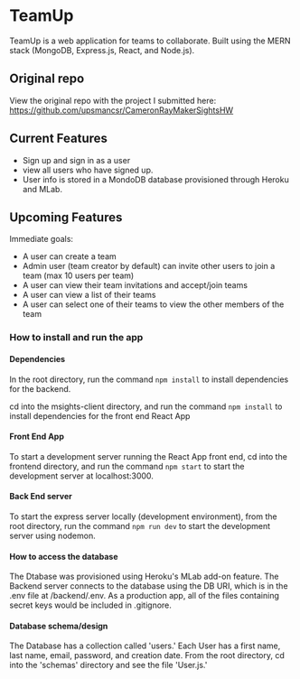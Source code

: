 # TeamUp
TeamUp is a web application for teams to collaborate. Built using the MERN stack (MongoDB, Express.js, React, and Node.js).

## Original repo
View the original repo with the project I submitted here: https://github.com/upsmancsr/CameronRayMakerSightsHW

## Current Features

- Sign up and sign in as a user
- view all users who have signed up.
- User info is stored in a MondoDB database provisioned through Heroku and MLab.

## Upcoming Features
Immediate goals:
- A user can create a team
- Admin user (team creator by default) can invite other users to join a team (max 10 users per team)
- A user can view their team invitations and accept/join teams
- A user can view a list of their teams
- A user can select one of their teams to view the other members of the team

### How to install and run the app

#### Dependencies
In the root directory, run the command `npm install` to install dependencies for the backend.

cd into the msights-client directory, and run the command `npm install` to install dependencies for the front end React App

#### Front End App
To start a development server running the React App front end, cd into the frontend directory, and run the command `npm start` to start the development server at localhost:3000.

#### Back End server
To start the express server locally (development environment), from the root directory, run the command `npm run dev` to start the development server using nodemon.

#### How to access the database
The Dtabase was provisioned using Heroku's MLab add-on feature. The Backend server connects to the database using the DB URI, which is in the .env file at /backend/.env. As a production app, all of the files containing secret keys would be included in .gitignore.

#### Database schema/design
The Database has a collection called 'users.' Each User has a first name, last name, email, password, and creation date. From the root directory, cd into the 'schemas' directory and see the file 'User.js.'




